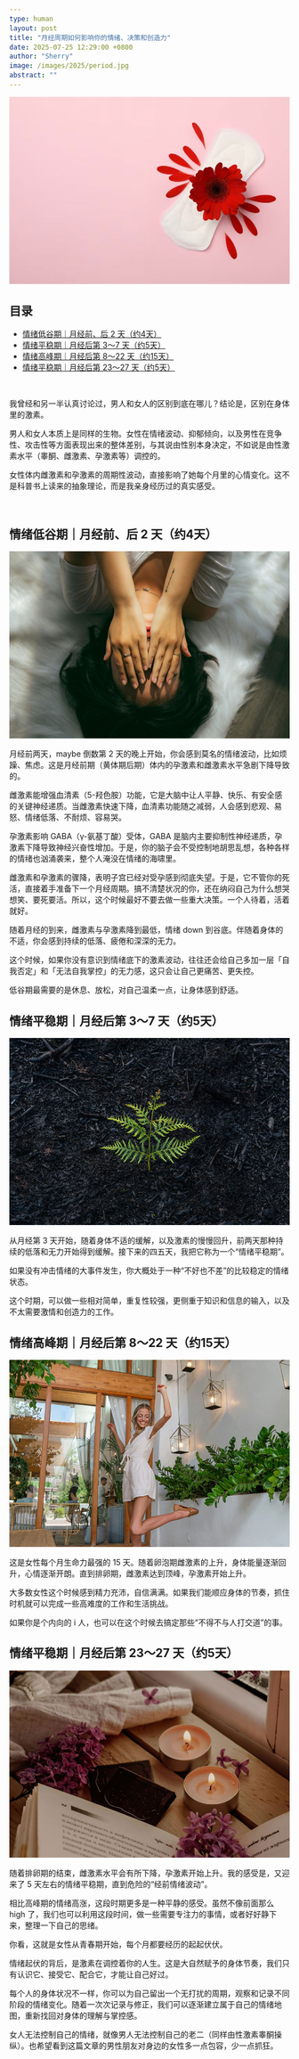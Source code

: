 ```yaml
---
type: human
layout: post
title: "月经周期如何影响你的情绪、决策和创造力"
date: 2025-07-25 12:29:00 +0800
author: "Sherry"
image: /images/2025/period.jpg
abstract: ""
---
```


![cover](/images/2025/period.jpg)

## 目录

- [情绪低谷期｜月经前、后 2 天（约4天）](#情绪低谷期月经前后-2-天约4天)
- [情绪平稳期｜月经后第 3～7 天（约5天）](#情绪平稳期月经后第-37-天约5天)
- [情绪高峰期｜月经后第 8～22 天（约15天）](#情绪高峰期月经后第-822-天约15天)
- [情绪平稳期｜月经后第 23～27 天（约5天）](#情绪平稳期月经后第-2327-天约5天)

<br/>

我曾经和另一半认真讨论过，男人和女人的区别到底在哪儿？结论是，区别在身体里的激素。

男人和女人本质上是同样的生物。女性在情绪波动、抑郁倾向，以及男性在竞争性、攻击性等方面表现出来的整体差别，与其说由性别本身决定，不如说是由性激素水平（睾酮、雌激素、孕激素等）调控的。

女性体内雌激素和孕激素的周期性波动，直接影响了她每个月里的心情变化。这不是科普书上读来的抽象理论，而是我亲身经历过的真实感受。

<br/>

## 情绪低谷期｜月经前、后 2 天（约4天）

![cover](/images/2025/sad.jpg)

月经前两天，maybe 倒数第 2 天的晚上开始，你会感到莫名的情绪波动，比如烦躁、焦虑。这是月经前期（黄体期后期）体内的孕激素和雌激素水平急剧下降导致的。

雌激素能增强血清素（5-羟色胺）功能，它是大脑中让人平静、快乐、有安全感的关键神经递质。当雌激素快速下降，血清素功能随之减弱，人会感到悲观、易怒、情绪低落、不耐烦、容易哭。

孕激素影响 GABA（γ-氨基丁酸）受体，GABA 是脑内主要抑制性神经递质，孕激素下降导致神经兴奋性增加。于是，你的脑子会不受控制地胡思乱想，各种各样的情绪也汹涌袭来，整个人淹没在情绪的海啸里。

雌激素和孕激素的骤降，表明子宫已经对受孕感到彻底失望。于是，它不管你的死活，直接着手准备下一个月经周期。搞不清楚状况的你，还在纳闷自己为什么想哭想笑、要死要活。所以，这个时候最好不要去做一些重大决策。一个人待着，活着就好。

随着月经的到来，雌激素与孕激素降到最低，情绪 down 到谷底。伴随着身体的不适，你会感到持续的低落、疲倦和深深的无力。

这个时候，如果你没有意识到情绪底下的激素波动，往往还会给自己多加一层「自我否定」和「无法自我掌控」的无力感，这只会让自己更痛苦、更失控。

低谷期最需要的是休息、放松，对自己温柔一点，让身体感到舒适。

## 情绪平稳期｜月经后第 3～7 天（约5天）

![cover](/images/2025/calm-1.jpg)

从月经第 3 天开始，随着身体不适的缓解，以及激素的慢慢回升，前两天那种持续的低落和无力开始得到缓解。接下来的四五天，我把它称为一个“情绪平稳期”。

如果没有冲击情绪的大事件发生，你大概处于一种“不好也不差”的比较稳定的情绪状态。

这个时期，可以做一些相对简单，重复性较强，更侧重于知识和信息的输入，以及不太需要激情和创造力的工作。

## 情绪高峰期｜月经后第 8～22 天（约15天）

![cover](/images/2025/excited.jpg)

这是女性每个月生命力最强的 15 天。随着卵泡期雌激素的上升，身体能量逐渐回升，心情逐渐开朗。直到排卵期，雌激素达到顶峰，孕激素开始上升。

大多数女性这个时候感到精力充沛，自信满满。如果我们能顺应身体的节奏，抓住时机就可以完成一些高难度的工作和生活挑战。

如果你是个内向的 i 人，也可以在这个时候去搞定那些“不得不与人打交道”的事。

## 情绪平稳期｜月经后第 23～27 天（约5天）

![cover](/images/2025/calm-2.jpg)

随着排卵期的结束，雌激素水平会有所下降，孕激素开始上升。我的感受是，又迎来了 5 天左右的情绪平稳期，直到危险的“经前情绪波动”。

相比高峰期的情绪高涨，这段时期更多是一种平静的感受。虽然不像前面那么 high 了，我们也可以利用这段时间，做一些需要专注力的事情，或者好好静下来，整理一下自己的思绪。

你看，这就是女性从青春期开始，每个月都要经历的起起伏伏。

情绪起伏的背后，是激素在调控着你的人生。这是大自然赋予的身体节奏，我们只有认识它、接受它、配合它，才能让自己好过。

每个人的身体状况不一样，你可以为自己留出一个无打扰的周期，观察和记录不同阶段的情绪变化。随着一次次记录与修正，我们可以逐渐建立属于自己的情绪地图，重新找回对身体的理解与掌控感。

女人无法控制自己的情绪，就像男人无法控制自己的老二（同样由性激素睾酮操纵）。也希望看到这篇文章的男性朋友对身边的女性多一点包容，少一点抓狂。